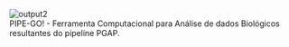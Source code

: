 
![output2](https://user-images.githubusercontent.com/790145/113525547-e6cb2d80-958b-11eb-86af-9635d4d1440e.gif)
<br>PIPE-GO! - Ferramenta Computacional para Análise de dados Biológicos resultantes do pipeline PGAP.

